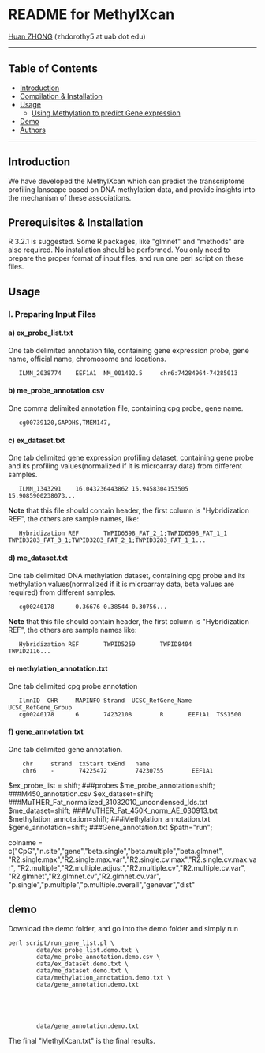 README for MethylXcan
===============

[Huan ZHONG](https://github.com/dorothyzh/) \(zhdorothy5 at uab dot edu\)

* * *

Table of Contents
-----------------
* [Introduction](#introduction)
* [Compilation & Installation](#compilation)
* [Usage](#usage)
    * [Using Methylation to predict Gene expression](#built)
* [Demo](#demo)
* [Authors](#authors)

* * *

## <a name="introduction"></a> Introduction
We have developed the MethylXcan which can predict the transcriptome profiling lanscape based on DNA methylation data, and provide insights into the mechanism of these associations.

## <a name="compilation"></a> Prerequisites & Installation
R 3.2.1 is suggested. Some R packages, like "glmnet" and "methods" are also required.
No installation should be performed. You only need to prepare the proper format of input files, and run one perl script on these files.

## <a name="usage"></a> Usage

### I. Preparing Input Files

#### a) ex_probe_list.txt
   One tab delimited annotation file, containing gene expression probe, gene name, official name, chromosome and locations.

       ILMN_2038774    EEF1A1  NM_001402.5     chr6:74284964-74285013

#### b) me_probe_annotation.csv
   One comma delimited annotation file, containing cpg probe, gene name.
                                    
       cg00739120,GAPDHS,TMEM147, 

#### c) ex_dataset.txt 
   One tab delimited gene expression profiling dataset, containing gene probe and its profiling values(normalized if it is microarray data) from different samples.
   
       ILMN_1343291    16.043236443862 15.9458304153505        15.9085900238073...
       
   **Note** that this file should contain header, the first column is "Hybridization REF", the others are sample names, like:
   
       Hybridization REF       TWPID6598_FAT_2_1;TWPID6598_FAT_1_1     TWPID3283_FAT_3_1;TWPID3283_FAT_2_1;TWPID3283_FAT_1_1...


#### d) me_dataset.txt 
   One tab delimited DNA methylation dataset, containing cpg probe and its methylation values(normalized if it is microarray data, beta values are required) from different samples.
   
       cg00240178      0.36676 0.38544 0.30756...
       
   **Note** that this file should contain header, the first column is "Hybridization REF", the others are sample names like:
   
       Hybridization REF       TWPID5259       TWPID8404       TWPID2116...

#### e) methylation_annotation.txt
   One tab delimited cpg probe annotation
   
       IlmnID  CHR     MAPINFO Strand  UCSC_RefGene_Name       UCSC_RefGene_Group
       cg00240178      6       74232108        R       EEF1A1  TSS1500
       
#### f) gene_annotation.txt
   One tab delimited gene annotation.
   
        chr     strand  txStart txEnd   name
        chr6    -       74225472        74230755        EEF1A1




$ex_probe_list = shift;   ###probes
$me_probe_annotation=shift;    ###M450_annotation.csv
$ex_dataset=shift;      ###MuTHER_Fat_normalized_31032010_uncondensed_Ids.txt
$me_dataset=shift;      ###MuTHER_Fat_450K_norm_AE_030913.txt
$methylation_annotation=shift;   ###Methylation_annotation.txt
$gene_annotation=shift;   ###Gene_annotation.txt
$path="run";

colname = c("CpG","n.site","gene","beta.single","beta.multiple","beta.glmnet",
              "R2.single.max","R2.single.max.var","R2.single.cv.max","R2.single.cv.max.var",
              "R2.multiple","R2.multiple.adjust","R2.multiple.cv","R2.multiple.cv.var",
              "R2.glmnet","R2.glmnet.cv","R2.glmnet.cv.var",
              "p.single","p.multiple","p.multiple.overall","genevar","dist"


## <a name="demo"></a> demo

Download the demo folder, and go into the demo folder and simply run 
   
    perl script/run_gene_list.pl \
            data/ex_probe_list.demo.txt \
            data/me_probe_annotation.demo.csv \
            data/ex_dataset.demo.txt \
            data/me_dataset.demo.txt \
            data/methylation_annotation.demo.txt \
            data/gene_annotation.demo.txt
            
            
            
            
            
            data/gene_annotation.demo.txt

The final "MethylXcan.txt" is the final results.


            



